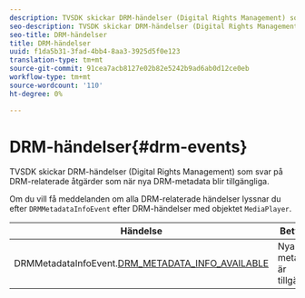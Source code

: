 ```yaml
---
description: TVSDK skickar DRM-händelser (Digital Rights Management) som svar på DRM-relaterade åtgärder som när nya DRM-metadata blir tillgängliga.
seo-description: TVSDK skickar DRM-händelser (Digital Rights Management) som svar på DRM-relaterade åtgärder som när nya DRM-metadata blir tillgängliga.
seo-title: DRM-händelser
title: DRM-händelser
uuid: f1da5b31-3fad-4bb4-8aa3-3925d5f0e123
translation-type: tm+mt
source-git-commit: 91cea7acb8127e02b82e5242b9ad6ab0d12ce0eb
workflow-type: tm+mt
source-wordcount: '110'
ht-degree: 0%

---
```



# DRM-händelser{#drm-events}

TVSDK skickar DRM-händelser (Digital Rights Management) som svar på DRM-relaterade åtgärder som när nya DRM-metadata blir tillgängliga.

Om du vill få meddelanden om alla DRM-relaterade händelser lyssnar du efter `DRMMetadataInfoEvent` efter DRM-händelser med objektet `MediaPlayer`.

| Händelse | Betydelse |
|---|---|
| DRMMetadataInfoEvent.[DRM_METADATA_INFO_AVAILABLE](https://help.adobe.com/en_US/primetime/api/psdk/asdoc-dhls_1.4/com/adobe/mediacore/events/DRMMetadataInfoEvent.html#DRM_METADATA_INFO_AVAILABLE) | Nya DRM-metadata är tillgängliga. |